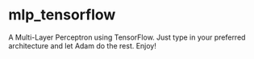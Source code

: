 # mlp_tensorflow

A Multi-Layer Perceptron using TensorFlow. Just type in your preferred architecture and let Adam do the rest. Enjoy!

